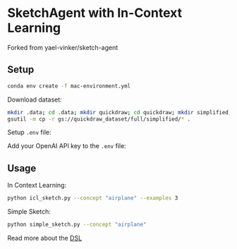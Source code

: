 # SketchAgent with In-Context Learning
Forked from yael-vinker/sketch-agent

## Setup

```bash
conda env create -f mac-environment.yml
```

Download dataset:

```bash
mkdir .data; cd .data; mkdir quickdraw; cd quickdraw; mkdir simplified; cd simplified;
gsutil -m cp -r gs://quickdraw_dataset/full/simplified/* .
```

Setup `.env` file:

Add your OpenAI API key to the `.env` file:

## Usage

In Context Learning:
```bash
python icl_sketch.py --concept "airplane" --examples 3
```

Simple Sketch:
```bash
python simple_sketch.py --concept "airplane"
```

Read more about the [DSL](./DSL.md)







